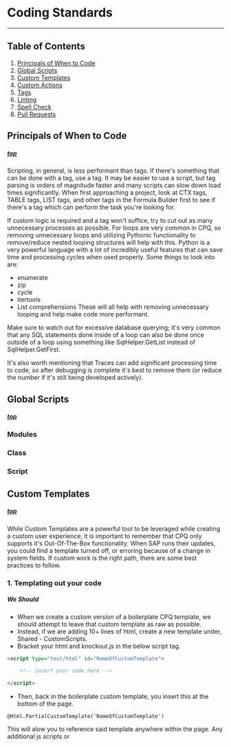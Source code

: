 # Coding Standards
---
## Table of Contents

1. [Principals of When to Code](#principals-of-when-to-code)
2. [Global Scripts](#global-scripts)
3. [Custom Templates](#custom-templates)
4. [Custom Actions](#custom-actions)
5. [Tags](#tags)
6. [Linting](#linting)
7. [Spell Check](#spell-check)
8. [Pull Requests](#pull-requests)

## Principals of When to Code 
##### [top](#table-of-contents)

Scripting, in general, is less performant than tags. If there's something that can be done with a tag, use a tag. It may be easier to use a script, but tag parsing is orders of magnitude faster and many scripts can slow down load times significantly. When first approaching a project, look at CTX tags, TABLE tags, LIST tags, and other tags in the Formula Builder first to see if there's a tag which can perform the task you're looking for. 
 
If custom logic is required and a tag won't suffice, try to cut out as many unnecessary processes as possible. For loops are very common in CPQ, so removing unnecessary loops and utilizing Pythonic functionality to remove/reduce nested looping structures will help with this. Python is a very powerful language with a lot of incredibly useful features that can save time and processing cycles when used properly. Some things to look into are:
- enumerate
- zip
- cycle
- itertools
- List comprehensions
These will all help with removing unnecessary looping and help make code more performant.
 
Make sure to watch out for excessive database querying; it's very common that any SQL statements done inside of a loop can also be done once outside of a loop using something like SqlHelper.GetList instead of SqlHelper.GetFirst.
 
It's also worth mentioning that Traces can add significant processing time to code, so after debugging is complete it's best to remove them (or reduce the number if it's still being developed actively).

## Global Scripts
##### [top](#table-of-contents)

### Modules

### Class

### Script

## Custom Templates
##### [top](#table-of-contents)

While Custom Templates are a powerful tool to be leveraged while creating a custom user experience, it is important to remember that CPQ only supports it's Out-Of-The-Box functionality.  When SAP runs their updates, you could find a template turned off, or erroring because of a change in system fields.  If custom work is the right path, there are some best practices to follow.

### 1. Templating out your code

##### We Should
- When we create a custom version of a boilerplate CPQ template, we should attempt to leave that custom template as raw as possible.
- Instead, if we are adding 10+ lines of html, create a new template under, Shared - CustomScripts.
- Bracket your html and knockout.js in the below script tag.
```html
<script type="text/html" id="NameOfCustomTemplate">

    <!-- insert your code here -->

</script>
``` 
- Then, back in the boilerplate custom template, you insert this at the bottom of the page.
```knockout.JS
@Html.PartialCustomTemplate('NameOfCustomTemplate')
```
This will alow you to reference said template anywhere within the page.  Any additional js scripts or <style> tag added in side the custom template will also be loaded into the DOM on page load.
- You can then call the template using knockout comment notation
```knockout.JS
<!-- ko template: { name 'NameOfCustomTemplate', data: 'if you need to pass data'} --><!-- /ko -->
```
- You can also reference the template inside an element using a data bind.
```knockout.JS
<span data-bind="template: { name: 'NameOfCustomTemplate', data: 'if you need to pass data'} "></span>
```
- Now, when future efforts are made to debug code in the Browsers Inspector, the named templates will actually align with the Custom Template file name.
- Additionally, we keep the code base clean and easy to maneuver.

##### We should never:
- Develop on a global User Type.  Instead, clone it.
- Develop on a template currently attached to globally used User Types.  Instead, make a copy and attach it to your own 'cloned' User Type 
- Nest the code code for a template directly inside another template.  Instead, make that nested code into its own template and call it as described above.
- Add a lot of code (all in a row) to a custom :boiler plate" template.  Instead make it its own template and call it.

## Custom Actions
Because Custom Actions can contain code/scripts it creates a large amount of locations that a potentially buggy script could be hiding. For this reason, if your code will contain more than 5 lines, it is best to house your code in a global script, and pass it a reference to the quote, as necessary.

```Python
ScriptExecutor.ExecuteGlobal('GlobalScriptName', context.Quote)
```

## Tags
##### [top](#table-of-contents)

## Linting
##### [top](#table-of-contents)
Having the proper Linters installed ensures that the code base remains clean and consistent.  They will through visual errors, on save, when linting standards are not being followed.

Please instal both linters:
- Flake 8
- Pylint

To activate linters, restart VS code after installation.

## Spell Check
##### [top](#table-of-contents)
Spelling errors are easy to make, and can lead to hours of debugging.  Please instal the following spell checker extension:
- Code Spell Checker

## Pull Requests
##### [top](#table-of-contents)

